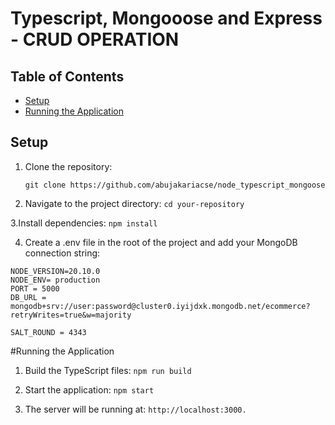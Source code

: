 # Typescript, Mongooose and Express - CRUD OPERATION

## Table of Contents

- [Setup](#setup)
- [Running the Application](#running-the-application)

## Setup

1.  Clone the repository:

    `git clone https://github.com/abujakariacse/node_typescript_mongoose`

2.  Navigate to the project directory:
    `cd your-repository`

3.Install dependencies:
`npm install`

4. Create a .env file in the root of the project and add your MongoDB connection string:

```
NODE_VERSION=20.10.0
NODE_ENV= production
PORT = 5000
DB_URL = mongodb+srv://user:password@cluster0.iyijdxk.mongodb.net/ecommerce?retryWrites=true&w=majority

SALT_ROUND = 4343
```

#Running the Application

1. Build the TypeScript files:
   `npm run build`

2. Start the application:
   `npm start`

3. The server will be running at:
   `http://localhost:3000.`
